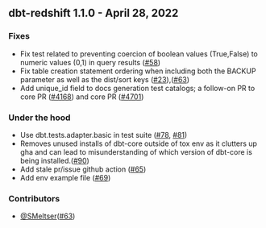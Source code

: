 ## dbt-redshift 1.1.0 - April 28, 2022

### Fixes
- Fix test related to preventing coercion of boolean values (True,False) to numeric values (0,1) in query results ([#58](https://github.com/dbt-labs/dbt-redshift/pull/58))
- Fix table creation statement ordering when including both the BACKUP parameter as well as the dist/sort keys ([#23](https://github.com/dbt-labs/dbt-redshift/issues/60)),([#63](https://github.com/dbt-labs/dbt-redshift/pull/63))
- Add unique\_id field to docs generation test catalogs; a follow-on PR to core PR ([#4168](https://github.com/dbt-labs/dbt-core/pull/4618)) and core PR ([#4701](https://github.com/dbt-labs/dbt-core/pull/4701))

### Under the hood
- Use dbt.tests.adapter.basic in test suite ([#78](https://github.com/dbt-labs/dbt-redshift/issues/78), [#81](https://github.com/dbt-labs/dbt-redshift/pull/81))
- Removes unused installs of dbt-core outside of tox env as it clutters up gha and can lead to misunderstanding of which version of dbt-core is being installed.([#90](https://github.com/dbt-labs/dbt-redshift/pull/90))
- Add stale pr/issue github action ([#65](https://github.com/dbt-labs/dbt-redshift/pull/65))
- Add env example file ([#69](https://github.com/dbt-labs/dbt-redshift/pull/69))

### Contributors
- [@SMeltser](https://github.com/SMeltser)([#63](https://github.com/dbt-labs/dbt-redshift/pull/63))